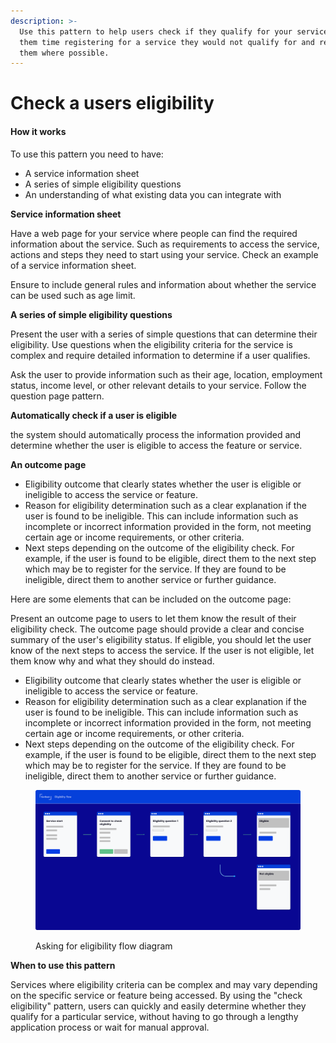 ```yaml
---
description: >-
  Use this pattern to help users check if they qualify for your service saving
  them time registering for a service they would not qualify for and redirecting
  them where possible.
---
```


# Check a users eligibility

#### How it works

To use this pattern you need to have:

* A service information sheet
* A series of simple eligibility questions
* An understanding of what existing data you can integrate with

**Service information sheet**

Have a web page for your service where people can find the required information about the service. Such as requirements to access the service, actions and steps they need to start using your service. Check an example of a service information sheet.

Ensure to include general rules and information about whether the service can be used such as age limit.

**A series of simple eligibility questions**

Present the user with a series of simple questions that can determine their eligibility. Use questions when the eligibility criteria for the service is complex and require detailed information to determine if a user qualifies.&#x20;

Ask the user to provide information such as their age, location, employment status, income level, or other relevant details to your service. Follow the question page pattern.&#x20;

**Automatically check if a user is eligible**

the system should automatically process the information provided and determine whether the user is eligible to access the feature or service.

**An outcome page**

* Eligibility outcome that clearly states whether the user is eligible or ineligible to access the service or feature.&#x20;
* Reason for eligibility determination such as a clear explanation if the user is found to be ineligible. This can include information such as incomplete or incorrect information provided in the form, not meeting certain age or income requirements, or other criteria.
* Next steps depending on the outcome of the eligibility check. For example, if the user is found to be eligible, direct them to the next step which may be to register for the service. If they are found to be ineligible, direct them to another service or further guidance.&#x20;

Here are some elements that can be included on the outcome page:

Present an outcome page to users to let them know the result of their eligibility check. The outcome page should provide a clear and concise summary of the user's eligibility status. If eligible, you should let the user know of the next steps to access the service. If the user is not eligible, let them know why and what they should do instead.&#x20;

* Eligibility outcome that clearly states whether the user is eligible or ineligible to access the service or feature.&#x20;
* Reason for eligibility determination such as a clear explanation if the user is found to be ineligible. This can include information such as incomplete or incorrect information provided in the form, not meeting certain age or income requirements, or other criteria.
* Next steps depending on the outcome of the eligibility check. For example, if the user is found to be eligible, direct them to the next step which may be to register for the service. If they are found to be ineligible, direct them to another service or further guidance.&#x20;

<figure><img src="../../.gitbook/assets/Example eligibility flow.png" alt=""><figcaption><p>Asking for eligibility flow diagram</p></figcaption></figure>

**When to use this pattern**

Services where eligibility criteria can be complex and may vary depending on the specific service or feature being accessed. By using the "check eligibility" pattern, users can quickly and easily determine whether they qualify for a particular service, without having to go through a lengthy application process or wait for manual approval.
